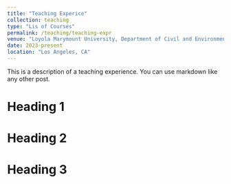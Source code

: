 ```yaml
---
title: "Teaching Experice"
collection: teaching
type: "Lis of Courses"
permalink: /teaching/teaching-expr
venue: "Loyola Marymount University, Department of Civil and Environmental Engineering"
date: 2023-present
location: "Los Angeles, CA"
---
```


This is a description of a teaching experience. You can use markdown like any other post.

Heading 1
======

Heading 2
======

Heading 3
======

